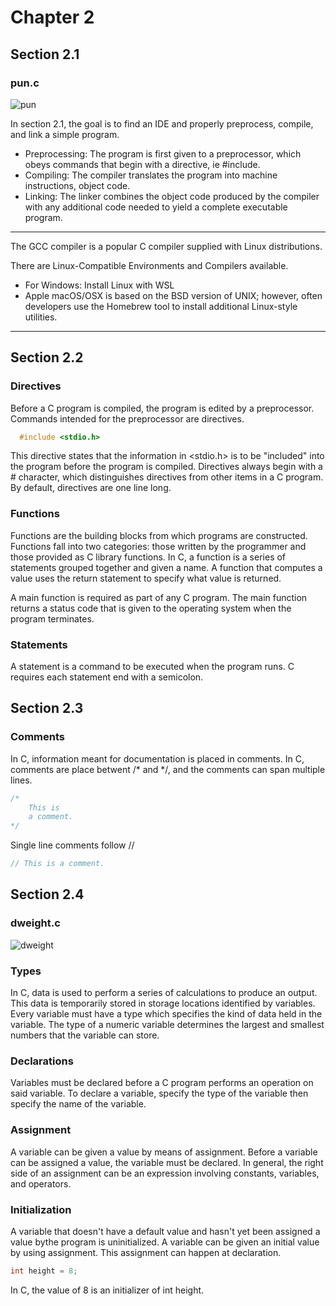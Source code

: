 # Chapter 2

## Section 2.1
### pun.c

![pun](https://user-images.githubusercontent.com/59415488/234639614-fd67de84-f808-4061-ad4e-43da9b8a66de.png)

In section 2.1, the goal is to find an IDE and properly preprocess, compile, and link a simple program. <br />
+ Preprocessing: The program is first given to a preprocessor, which obeys commands that begin with a directive, ie #include.
+ Compiling:  The compiler translates the program into machine instructions, object code.
+ Linking: The linker combines the object code produced by the compiler with any additional code needed to yield a complete executable program.

-------
The GCC compiler is a popular C compiler supplied with Linux distributions.

There are Linux-Compatible Environments and Compilers available.
* For Windows: Install Linux with WSL
* Apple macOS/OSX is based on the BSD version of UNIX; however, often developers use the Homebrew tool to install additional Linux-style utilities.
-------

## Section 2.2
### Directives

Before a C program is compiled, the program is edited by a preprocessor.  Commands intended for the preprocessor are directives. <br />

```C
  #include <stdio.h>
 ```
 
 This directive states that the information in <stdio.h> is to be "included" into the program before the program is compiled.  Directives always begin with a # character, which distinguishes directives from other items in a C program.  By default, directives are one line long. <br />
 
 ### Functions
 
Functions are the building blocks from which programs are constructed.  Functions fall into two categories: those written by the programmer and those provided as C library functions.  In C, a function is a series of statements grouped together and given a name.  A function that computes a value uses the return statement to specify what value is returned. <br />

A main function is required as part of any C program.  The main function returns a status code that is given to the operating system when the program terminates.<br />

### Statements

A statement is a command to be executed when the program runs.  C requires each statement end with a semicolon. <br />

## Section 2.3
### Comments

In C, information meant for documentation is placed in comments.  In C, comments are place betwent /*  and  */, and the comments can span multiple lines.

```C
/*  
    This is
    a comment.
*/
```

Single line comments follow //

```C
// This is a comment.
```

## Section 2.4
### dweight.c

![dweight](https://user-images.githubusercontent.com/59415488/234664229-c5744320-90ab-47ec-b35c-4d10cc6385c6.png)

### Types

In C, data is used to perform a series of calculations to produce an output.  This data is temporarily stored in storage locations identified by variables.  Every variable must have a type which specifies the kind of data held in the variable.  The type of a numeric variable determines the largest and smallest numbers that the variable can store. <br />

### Declarations

Variables must be declared before a C program performs an operation on said variable. To declare a variable, specify the type of the variable then specify the name of the variable.

### Assignment

A variable can be given a value by means of assignment.  Before a variable can be assigned a value, the variable must be declared.  In general, the right side of an assignment can be an expression involving constants, variables, and operators.

### Initialization

A variable that doesn't have a default value and hasn't yet been assigned a value bythe program is uninitialized.  A variable can be given an initial value by using assignment.  This assignment can happen at declaration.

```C
int height = 8;
```

In C, the value of 8 is an initializer of int height.
